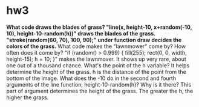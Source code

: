 # hw3
<b/>
What code draws the blades of grass?
<b/>
"line(x, height-10, x+random(-10, 10), height-10-random(h))" draws the blades of the grass.</b>
"stroke(random(60, 70), 100, 90);" under function draw decides the colors of the grass.</b>
What code makes the "lawnmower" come by? How often does it come by?</b>
"if (random() > 0.999) {
    fill(255);
    rect(0, 0, width, height-15);
    h = 10;
  }" makes the lawnmover. It shows up very rare, about one out of a thousand chance.</b>
What's the point of the h variable?</b>
It helps determine the height of the grass. h is the distance of the point from the bottom of the image.
What does the -10 do in the second and fourth arguments of the line function, height-10-random(h)? Why is it there?</b>
This part of argument determines the height of the grass. The greater the h, the higher the grass.
